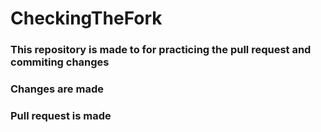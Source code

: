 # CheckingTheFork
### This repository is made to for practicing the pull request and commiting changes
### Changes are made 
### Pull request is made 
